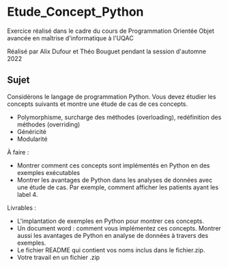 # Etude_Concept_Python

Exercice réalisé dans le cadre du cours de Programmation Orientée Objet avancée en maîtrise d'informatique à l'UQAC

Réalisé par Alix Dufour et Théo Bouguet pendant la session d'automne 2022

## Sujet 

Considérons le langage de programmation Python. Vous devez étudier les concepts suivants et montre une
étude de cas de ces concepts.
- Polymorphisme, surcharge des méthodes (overloading), redéfinition des méthodes (overriding)
- Généricité
- Modularité

À faire :
- Montrer comment ces concepts sont implémentés en Python en des exemples exécutables
- Montrer les avantages de Python dans les analyses de données avec une étude de cas. Par
exemple, comment afficher les patients ayant les label 4.

Livrables :
- L'implantation de exemples en Python pour montrer ces concepts.
- Un document word : comment vous implémentez ces concepts. Montrer aussi les avantages de
Python en analyse de données à travers des exemples.
- Le fichier README qui contient vos noms inclus dans le fichier.zip.
- Votre travail en un fichier .zip
